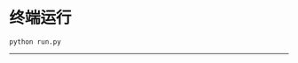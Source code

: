 # 终端运行

```shell
python run.py
```
**************************************************************************************************************************************
